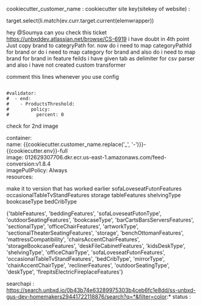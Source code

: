 cookiecutter_customer_name :
cookiecutter site key(sitekey of website) : 

target.select(li.match(ev.curr.target.current(elemwrapper))

hey @Soumya can you check this ticket
https://unbxddev.atlassian.net/browse/CS-6919
i have doubt in 4th point 
Just copy brand to categryPath for. now 
do i need to map categoryPathId for brand or 
do i need to map category for brand
and also do i need to map brand for brand in feature feilds 
i have given tab as delimiter for csv parser 
and also i have not created custom transformer 

comment this lines whenever you use config 
```
  
#validator:  
#  - end:  
#    - ProductsThreshold:  
#        policy:  
#          percent: 0
```


check for 
2nd image
  
container:  
  name: {{cookiecutter.customer_name.replace('_', '-')}}-{{cookiecutter.env}}-full  
  image: 012629307706.dkr.ecr.us-east-1.amazonaws.com/feed-conversion:v1.8.4  
  imagePullPolicy: Always  
  resources:

make it to version that has worked earlier 
sofaLoveseatFutonFeatures
occasionalTableTvStandFeatures
storage
tableFeatures
shelvingType
bookcaseType
bedCribType



{'tableFeatures', 'beddingFeatures', 'sofaLoveseatFutonType', 'outdoorSeatingFeatures', 'bookcaseType', 'barCartsBarsServersFeatures', 'sectionalType', 'officeChairFeatures', 'artworkType', 'sectionalTheaterSeatingFeatures', 'storage', 'benchOttomanFeatures', 'mattressCompatibility', 'chairsAccentChairFeatures', 'storageBookcaseFeatures', 'deskFileCabinetFeatures', 'kidsDeskType', 'shelvingType', 'officeChairType', 'sofaLoveseatFutonFeatures', 'occasionalTableTvStandFeatures', 'bedCribType', 'mirrorType', 'chairAccentChairType', 'reclinerFeatures', 'outdoorSeatingType', 'deskType', 'firepitsElectricFireplaceFeatures'}

searchapi : https://search.unbxd.io/0b43b74e63289975303b4ceb6fc1e8dd/ss-unbxd-gus-dev-homemakers29441722118876/search?q=*&filter=color:*
status : 



